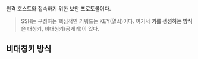 원격 호스트와 접속하기 위한 보안 프로토콜이다.

>SSH는 구성하는 핵심적인 키워드는 KEY(열쇠)이다.  여기서 **키를 생성하는 방식**은 대칭키, 비대칭키(공개키)이 있다.

## 비대칭키 방식


